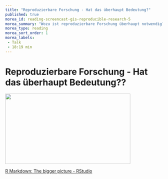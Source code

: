 ```yaml
---
title: "Reproduzierbare Forschung - Hat das überhaupt Bedeutung?"
published: true
morea_id: reading-screencast-gis-reproducible-research-5
morea_summary: "Wozu ist reproduzierbare Forschung überhaupt notwendig?"
morea_type: reading
morea_sort_order: 1
morea_labels:
 - Talk
 - 18:19 min
---
```


# Reproduzierbare Forschung - Hat das überhaupt Bedeutung??
<p><a href="https://www.rstudio.com/resources/rstudioconf-2019/r-markdown-the-bigger-picture/?wvideo=wblobrq76y"><img src="https://embedwistia-a.akamaihd.net/deliveries/dc5a6364c0314c6df4221520b41cf855.jpg?image_play_button_size=2x&amp;image_crop_resized=960x540&amp;image_play_button=1&amp;image_play_button_color=4287c7e0" width="400" height="225" style="width: 400px; height: 225px;"></a></p><p><a href="https://www.rstudio.com/resources/rstudioconf-2019/r-markdown-the-bigger-picture/?wvideo=wblobrq76y">R Markdown: The bigger picture - RStudio</a></p>

